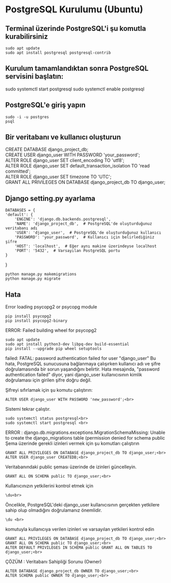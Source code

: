 # PostgreSQL Kurulumu (Ubuntu)

## Terminal üzerinde PostgreSQL'i şu komutla kurabilirsiniz
    sudo apt update
    sudo apt install postgresql postgresql-contrib
## Kurulum tamamlandıktan sonra PostgreSQL servisini başlatın:
   sudo systemctl start postgresql
   sudo systemctl enable postgresql
## PostgreSQL'e giriş yapın
    sudo -i -u postgres
    psql
## Bir veritabanı ve kullanıcı oluşturun

   CREATE DATABASE django_project_db; <br>
   CREATE USER django_user WITH PASSWORD 'your_password';<br>
   ALTER ROLE django_user SET client_encoding TO 'utf8';<br>
   ALTER ROLE django_user SET default_transaction_isolation TO 'read committed';<br>
   ALTER ROLE django_user SET timezone TO 'UTC';<br>
   GRANT ALL PRIVILEGES ON DATABASE django_project_db TO django_user;<br>

## Django setting.py ayarlama

    DATABASES = {
    'default': {
        'ENGINE': 'django.db.backends.postgresql',
        'NAME': 'django_project_db',  # PostgreSQL'de oluşturduğunuz veritabanı adı
        'USER': 'django_user',  # PostgreSQL'de oluşturduğunuz kullanıcı
        'PASSWORD': 'your_password',  # Kullanıcı için belirlediğiniz şifre
        'HOST': 'localhost',  # Eğer aynı makine üzerindeyse localhost
        'PORT': '5432',  # Varsayılan PostgreSQL portu
    }
}

    python manage.py makemigrations
    python manage.py migrate
## Hata

Error loading psycopg2 or psycopg module

    pip install psycopg2
    pip install psycopg2-binary

ERROR: Failed building wheel for psycopg2

    sudo apt update
    sudo apt install python3-dev libpq-dev build-essential
    pip install --upgrade pip wheel setuptools

failed: FATAL:  password authentication failed for user "django_user"
Bu hata, PostgreSQL sunucusuna bağlanmaya çalışırken kullanıcı adı ve şifre doğrulamasında bir sorun yaşandığını belirtir. 
Hata mesajında, "password authentication failed" diyor, yani django_user kullanıcısının kimlik doğrulaması için girilen şifre doğru değil.<br>

Şifreyi sıfırlamak için şu komutu çalıştırın:<br>

    ALTER USER django_user WITH PASSWORD 'new_password';<br>

Sistemi tekrar çalıştır.

    sudo systemctl status postgresql<br>
    sudo systemctl start postgresql <br>

ERROR : django.db.migrations.exceptions.MigrationSchemaMissing: Unable to create the django_migrations table (permission denied for schema public
Şema üzerinde gerekli izinleri vermek için şu komutları çalıştırın<br>

    GRANT ALL PRIVILEGES ON DATABASE django_project_db TO django_user;<br>
    ALTER USER django_user CREATEDB;<br>

Veritabanındaki public şeması üzerinde de izinleri güncelleyin.<br>

    GRANT ALL ON SCHEMA public TO django_user;<br>

Kullanıcınızın yetkilerini kontrol etmek için<br>

    \du<br>

Öncelikle, PostgreSQL'deki django_user kullanıcısının gerçekten yetkilere sahip olup olmadığını doğrulamanız önemlidir. <br>

    \du <br>
    
komutuyla kullanıcıya verilen izinleri ve varsayılan yetkileri kontrol edin<br>

    GRANT ALL PRIVILEGES ON DATABASE django_project_db TO django_user;<br>
    GRANT ALL ON SCHEMA public TO django_user;<br>
    ALTER DEFAULT PRIVILEGES IN SCHEMA public GRANT ALL ON TABLES TO django_user;<br>

ÇÖZÜM : Veritabanı Sahipliği Sorunu (Owner)<br>

    ALTER DATABASE django_project_db OWNER TO django_user;<br>
    ALTER SCHEMA public OWNER TO django_user;<br>






